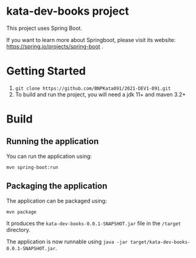 # **kata-dev-books** project
This project uses Spring Boot.

If you want to learn more about Springboot, please visit its website: https://spring.io/projects/spring-boot .

# Getting Started

1.	`git clone https://github.com/BNPKata091/2021-DEV1-091.git `
2.	To build and run the project, you will need a jdk 11+ and maven 3.2+

# Build

## Running the application

You can run the application using:
```
mvn spring-boot:run
```

## Packaging the application

The application can be packaged using:
```
mvn package
```

It produces the `kata-dev-books-0.0.1-SNAPSHOT.jar` file in the `/target` directory.

The application is now runnable using `java -jar target/kata-dev-books-0.0.1-SNAPSHOT.jar`.
